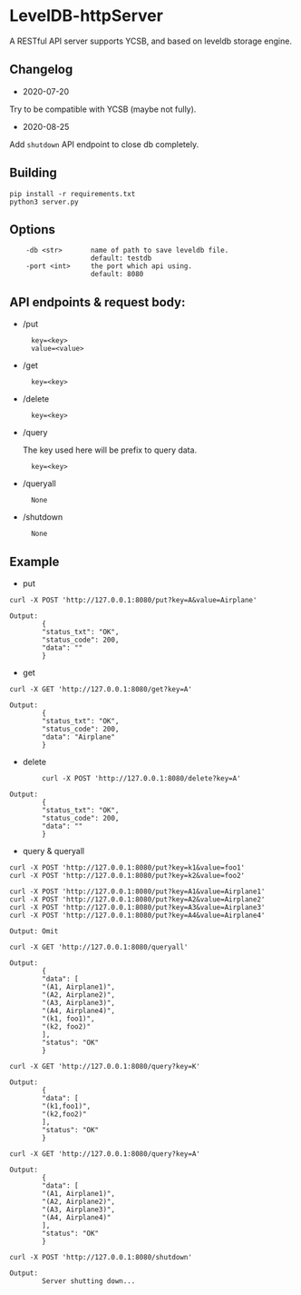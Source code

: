 # LevelDB-httpServer
A RESTful API server supports YCSB, and based on leveldb storage engine.
## Changelog
* 2020-07-20

Try to be compatible with YCSB (maybe not fully).

* 2020-08-25

Add `shutdown` API endpoint to close db completely.

## Building
```
pip install -r requirements.txt
python3 server.py
```

## Options
```
    -db <str>       name of path to save leveldb file.
                    default: testdb
    -port <int>     the port which api using.
                    default: 8080
```

## API endpoints & request body:
* /put

        key=<key>
        value=<value>
* /get

        key=<key>
* /delete
  
        key=<key>
* /query

    The key used here will be prefix to query data.

        key=<key>
* /queryall

        None
* /shutdown

        None

## Example
* put
```
curl -X POST 'http://127.0.0.1:8080/put?key=A&value=Airplane'
```
```
Output:
        {
        "status_txt": "OK",
        "status_code": 200,
        "data": ""
        }
```
* get
```
curl -X GET 'http://127.0.0.1:8080/get?key=A'
```
```
Output:
        {
        "status_txt": "OK",
        "status_code": 200,
        "data": "Airplane"
        }
```
* delete
```
        curl -X POST 'http://127.0.0.1:8080/delete?key=A'
```
```
Output:
        {
        "status_txt": "OK",
        "status_code": 200,
        "data": ""
        }
```
* query & queryall
  
```
curl -X POST 'http://127.0.0.1:8080/put?key=k1&value=foo1'
curl -X POST 'http://127.0.0.1:8080/put?key=k2&value=foo2'

curl -X POST 'http://127.0.0.1:8080/put?key=A1&value=Airplane1'
curl -X POST 'http://127.0.0.1:8080/put?key=A2&value=Airplane2'
curl -X POST 'http://127.0.0.1:8080/put?key=A3&value=Airplane3'
curl -X POST 'http://127.0.0.1:8080/put?key=A4&value=Airplane4'
```

```
Output: Omit
```

```
curl -X GET 'http://127.0.0.1:8080/queryall'
```
```
Output: 
        {
        "data": [
        "(A1, Airplane1)",
        "(A2, Airplane2)",
        "(A3, Airplane3)",
        "(A4, Airplane4)",
        "(k1, foo1)",
        "(k2, foo2)"
        ],
        "status": "OK"
        }
```
```
curl -X GET 'http://127.0.0.1:8080/query?key=K'
```
```
Output: 
        {
        "data": [
        "(k1,foo1)",
        "(k2,foo2)"
        ],
        "status": "OK"
        }
```
```
curl -X GET 'http://127.0.0.1:8080/query?key=A'
```
```
Output: 
        {
        "data": [
        "(A1, Airplane1)",
        "(A2, Airplane2)",
        "(A3, Airplane3)",
        "(A4, Airplane4)"
        ],
        "status": "OK"
        }
```
```
curl -X POST 'http://127.0.0.1:8080/shutdown'
```
```
Output: 
        Server shutting down...
```
